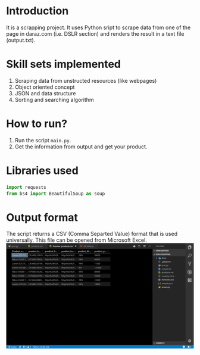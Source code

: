 # Introduction
It is a scrapping project. It uses Python sript to scrape data from one of the page in daraz.com (i.e. DSLR section) and renders the result in a text file (output.txt).

# Skill sets implemented
1. Scraping data from unstructed resources (like webpages)
2. Object oriented concept
3. JSON and data structure
4. Sorting and searching algorithm

# How to run?
1. Run the script `main.py`.
2. Get the information from output and get your product.

# Libraries used
```python
import requests
from bs4 import BeautifulSoup as soup
```

# Output format
The script returns a CSV (Comma Separted Value) format that is used universally. This file can be opened from Microsoft Excel.
![Output Screenshot](docs/scr1.png)
